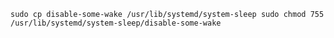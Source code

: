 ``
sudo cp disable-some-wake /usr/lib/systemd/system-sleep
sudo chmod 755 /usr/lib/systemd/system-sleep/disable-some-wake
``
